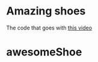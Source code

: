 # Amazing shoes
The code that goes with [this video](https://www.youtube.com/watch?v=X1dz0xRbSJc&)
# awesomeShoe
